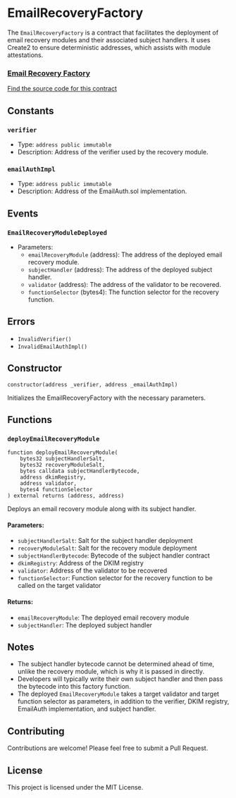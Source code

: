 # EmailRecoveryFactory

The `EmailRecoveryFactory` is a contract that facilitates the deployment of email recovery modules and their associated subject handlers. It uses Create2 to ensure deterministic addresses, which assists with module attestations.

<div className="row" style={{ marginTop: '2rem', marginBottom: '2rem' }}>
  <div className="col col--12" style={{ marginBottom: '1rem' }}>
    <a href="https://github.com/zkemail/email-recovery/blob/main/src/factories/EmailRecoveryFactory.sol" target="_blank" className="card-link" style={{ textDecoration: 'none' }}>
      <div className="card" style={{ cursor: 'pointer', padding: '1.5rem 1rem', height: '100%' }}>
        <div className="card__header">
          <h3 style={{ pointerEvents: 'none', marginBottom: '1rem' }}>Email Recovery Factory</h3>
        </div>
        <div className="card__body">
          <p style={{ pointerEvents: 'none', fontWeight: 'normal' }}>Find the source code for this contract</p>
        </div>
      </div>
    </a>
  </div>
</div>

## Constants

### `verifier`
- Type: `address public immutable`
- Description: Address of the verifier used by the recovery module.

### `emailAuthImpl`
- Type: `address public immutable`
- Description: Address of the EmailAuth.sol implementation.

## Events

### `EmailRecoveryModuleDeployed`
- Parameters:
  - `emailRecoveryModule` (address): The address of the deployed email recovery module.
  - `subjectHandler` (address): The address of the deployed subject handler.
  - `validator` (address): The address of the validator to be recovered.
  - `functionSelector` (bytes4): The function selector for the recovery function.

## Errors

- `InvalidVerifier()`
- `InvalidEmailAuthImpl()`

## Constructor

```solidity
constructor(address _verifier, address _emailAuthImpl)
````

Initializes the EmailRecoveryFactory with the necessary parameters.

## Functions

### `deployEmailRecoveryModule`
````solidity
function deployEmailRecoveryModule(
    bytes32 subjectHandlerSalt,
    bytes32 recoveryModuleSalt,
    bytes calldata subjectHandlerBytecode,
    address dkimRegistry,
    address validator,
    bytes4 functionSelector
) external returns (address, address)
````

Deploys an email recovery module along with its subject handler.

#### Parameters:
- `subjectHandlerSalt`: Salt for the subject handler deployment
- `recoveryModuleSalt`: Salt for the recovery module deployment
- `subjectHandlerBytecode`: Bytecode of the subject handler contract
- `dkimRegistry`: Address of the DKIM registry
- `validator`: Address of the validator to be recovered
- `functionSelector`: Function selector for the recovery function to be called on the target validator

#### Returns:
- `emailRecoveryModule`: The deployed email recovery module
- `subjectHandler`: The deployed subject handler

## Notes

- The subject handler bytecode cannot be determined ahead of time, unlike the recovery module, which is why it is passed in directly.
- Developers will typically write their own subject handler and then pass the bytecode into this factory function.
- The deployed `EmailRecoveryModule` takes a target validator and target function selector as parameters, in addition to the verifier, DKIM registry, EmailAuth implementation, and subject handler.

## Contributing

Contributions are welcome! Please feel free to submit a Pull Request.

## License

This project is licensed under the MIT License.